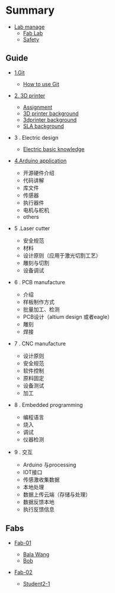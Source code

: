 # Summary

* [Lab manage](doc/0manage/labmanage.md)
    * [Fab Lab ](doc/Fab/FAB.md)
    * [Safety](doc/0manage/safety.md)



## Guide
* [1.Git](https://git-scm.com/)
    * [How to use Git](https://git-scm.com/docs/gittutorial)

* [2. 3D printer](doc/3dprinter/assignment.md)
    * [Assignment](doc/3dprinter/assignment.md)
    * [3D printer background](doc/3dprinter/1.3Dprintingbackground.md)
    * [3dprinter background](doc/3dprinter/2.FDM3Dprintingbackground.md)
    * [SLA background](doc/3dprinter/6.SLAbackground.md)

* 3 . Electric design 
    * [Electric basic knowledge](doc/electric_design_and_manfucture/basicknowledge.md)

* [4.Arduino application](https://www.arduino.cc/)
    * 开源硬件介绍
    * 代码讲解
    * 库文件
    * 传感器
    * 执行器件	
    * 电机与舵机	
    * others
	
* 5 .Laser cutter
    * 安全规范
    * 材料
    * 设计原则（应用于激光切割工艺）
    * 雕刻与切割
    * 设备调试

* 6 . PCB manufacture
    * 介绍
    * 样板制作方式
    * 批量加工、检测
    * PCB设计（altium design 或者eagle）
    * 雕刻
    * 焊接
		
* 7 .  CNC manufacture
    * 设计原则
    * 安全规范
    * 软件控制
    * 原料固定
    * 设备测试
    * 加工

* 8 . Embedded programming
    * 编程语言
    * 烧入
    * 调试
    * 仪器检测

* 9 . 交互
    * Arduino 与processing
    * IOT接口
    * 传感激收集数据
    * 本地处理
    * 数据上传云端（存储与处理）
    * 数据反馈本地
    * 执行反馈信息

  
## Fabs

* [Fab-01](fab-01/README.md)
    * [Bala Wang](fab-01/bala-wang.md)
    * [Bob](https://nex-fab.gitlab.io/fab-01/bobstudent/)

* [Fab-02](fab-02/README.md)
    * [Student2-1](fab-01/student2-1.md)





